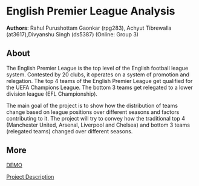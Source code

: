 # English Premier League Analysis
**Authors**: Rahul Purushottam Gaonkar (rpg283), Achyut Tibrewalla (at3617),Divyanshu Singh (ds5387)
(Online: Group 3)

## About
The English Premier League is the top level of the English football league system. Contested by 20 clubs, it operates on a system of promotion and relegation. The top 4 teams of the English Premier League get qualified for the UEFA Champions League. The bottom 3 teams get relegated to a lower division league (EFL Championship).  

The main goal of the project is to show how the distribution of teams change based on league positions over different seasons and factors contributing to it. The project will try to convey how the traditional top 4 (Manchester United, Arsenal, Liverpool and Chelsea) and bottom 3 teams (relegated teams) changed over different seasons.

## More
[DEMO](https://nyu-vis-fall2018.github.io/project-template/)

[Project Description](Information_Visualization_Project_Proposal.pdf)
